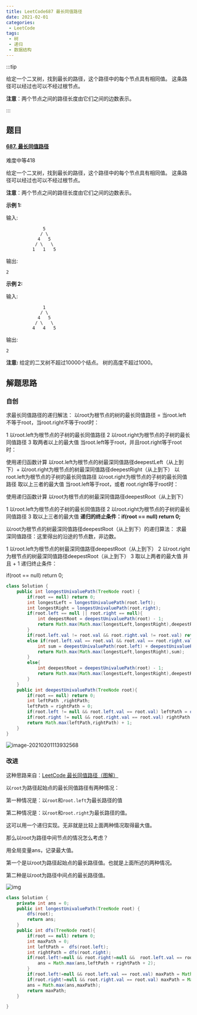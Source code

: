 ```yaml
---
title: LeetCode687 最长同值路径
date: 2021-02-01
categories:
 - LeetCode
tags:
 - 树
 - 递归
 - 数据结构
---
```


:::tip

给定一个二叉树，找到最长的路径，这个路径中的每个节点具有相同值。 这条路径可以经过也可以不经过根节点。

**注意**：两个节点之间的路径长度由它们之间的边数表示。

:::

<!-- more -->

## 题目

#### [687. 最长同值路径](https://leetcode-cn.com/problems/longest-univalue-path/)

难度中等418

给定一个二叉树，找到最长的路径，这个路径中的每个节点具有相同值。 这条路径可以经过也可以不经过根节点。

**注意**：两个节点之间的路径长度由它们之间的边数表示。

**示例 1:**

输入:

```
              5
             / \
            4   5
           / \   \
          1   1   5
```

输出:

```
2
```

**示例 2:**

输入:

```
              1
             / \
            4   5
           / \   \
          4   4   5
```

输出:

```
2
```

**注意:** 给定的二叉树不超过10000个结点。 树的高度不超过1000。



## 解题思路

### 自创

求最长同值路径的递归解法：
以root为根节点的树的最长同值路径 =
当root.left不等于root，当root.right不等于root时：

1 以root.left为根节点的子树的最长同值路径
2 以root.right为根节点的子树的最长同值路径
3 取两者以上的最大值
当root.left等于root，并且root.right等于root时：

使用递归函数计算 以root.left为根节点的树最深同值路径deepestLeft（从上到下）+ 以root.right为根节点的树最深同值路径deepestRight（从上到下）
以root.left为根节点的子树的最长同值路径
以root.right为根节点的子树的最长同值路径
取以上三者的最大值
当root.left等于root，或者 root.right等于root时：

使用递归函数计算 以root为根节点的树最深同值路径deepestRoot（从上到下）

1 以root.left为根节点的子树的最长同值路径
2 以root.right为根节点的子树的最长同值路径
3 取以上三者的最大值
**递归的终止条件：if(root == null) return 0;**

以root为根节点的树最深同值路径deepestRoot（从上到下）的递归算法：
求最深同值路径：这里得出的沿途的节点数，非边数。

1 以root.left为根节点的树最深同值路径deepestRoot（从上到下）
2 以root.right为根节点的树最深同值路径deepestRoot（从上到下）
3 取以上两者的最大值 并且 + 1
递归终止条件：


if(root == null) return 0;

```java
class Solution {
    public int longestUnivaluePath(TreeNode root) {
        if(root == null) return 0;
        int longestLeft = longestUnivaluePath(root.left);
        int longestRight = longestUnivaluePath(root.right);
        if(root.left == null || root.right == null){
            int deepestRoot = deepestUnivaluePath(root) - 1;
            return Math.max(Math.max(longestLeft,longestRight),deepestRoot);
        }
        if(root.left.val != root.val && root.right.val != root.val) return Math.max(longestLeft,longestRight);
        else if(root.left.val == root.val && root.val == root.right.val){
            int sum = deepestUnivaluePath(root.left) + deepestUnivaluePath(root.right);
            return Math.max(Math.max(longestLeft,longestRight),sum);
        }
        else{
            int deepestRoot = deepestUnivaluePath(root) - 1;
            return Math.max(Math.max(longestLeft,longestRight),deepestRoot);
        }
    }
    public int deepestUnivaluePath(TreeNode root){
        if(root == null) return 0;
        int leftPath ,rightPath;
        leftPath = rightPath = 0;
        if(root.left != null && root.left.val == root.val) leftPath = deepestUnivaluePath(root.left);
        if(root.right != null && root.right.val == root.val) rightPath = deepestUnivaluePath(root.right);
        return Math.max(leftPath,rightPath) + 1;
    }
}
```

![image-20210201113932568](https://i.loli.net/2021/02/01/PXaCAQL9OZ6e24R.png)

### 改进

这种思路来自：[LeetCode 最长同值路径（图解）](https://blog.csdn.net/qq_41855420/article/details/89459756)

以`root`为路径起始点的最长同值路径有两种情况：

第一种情况是：以`root`和`root.left`为最长路径的值

第二种情况是：以`root`和`root.right`为最长路径的值。

这可以用一个递归实现。无非就是比较上面两种情况取得最大值。

那么以root为路径中间节点的情况怎么考虑？

用全局变量ans，记录最大值。

第一个是以root为路径起始点的最长路径值。也就是上面所述的两种情况。

第二种是以root为路径中间点的最长路径值。

![img](https://i.loli.net/2021/02/01/IyQPXtUVYLNp869.png)

```java
class Solution {
    private int ans = 0;
    public int longestUnivaluePath(TreeNode root) {
        dfs(root);
        return ans;
    }
    public int dfs(TreeNode root){
        if(root == null) return 0;
        int maxPath = 0;
        int leftPath =  dfs(root.left);
        int rightPath = dfs(root.right);
        if(root.left!=null && root.right!=null &&  root.left.val == root.val && root.right.val == root.val){
            ans = Math.max(ans,leftPath + rightPath + 2);
        }
        if(root.left!=null && root.left.val == root.val) maxPath = Math.max(maxPath,leftPath + 1);
        if(root.right!=null && root.right.val == root.val) maxPath = Math.max(maxPath, rightPath + 1);
        ans = Math.max(ans,maxPath);
        return maxPath;
    }

}
```

